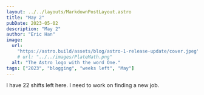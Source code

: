 ```yaml
---
layout: ../../layouts/MarkdownPostLayout.astro
title: "May 2"
pubDate: 2023-05-02
description: "May 2"
author: "Eric Han"
image:
  url:
    "https://astro.build/assets/blog/astro-1-release-update/cover.jpeg"
    # url: "../../images/PlateMath.png"
  alt: "The Astro logo with the word One."
tags: ["2023", "blogging", "weeks left", "May"]
---
```


I have 22 shifts left here. I need to work on finding a new job.
